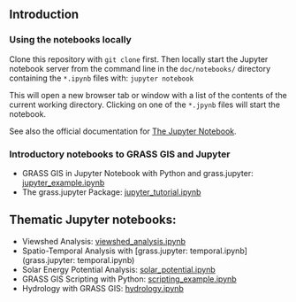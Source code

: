 ## Introduction

### Using the notebooks locally

Clone this repository with `git clone` first. Then locally start the Jupyter notebook
server from the command line in the `doc/notebooks/` directory containing the `*.ipynb` files with:
`jupyter notebook`

This will open a new browser tab or window with a list of the contents of the current
working directory. Clicking on one of the `*.jpynb` files will start the notebook.

See also the official documentation for [The Jupyter Notebook](https://jupyter-notebook.readthedocs.io/en/latest/).

### Introductory notebooks to GRASS GIS and Jupyter

   - GRASS GIS in Jupyter Notebook with Python and grass.jupyter: [jupyter_example.ipynb](jupyter_example.ipynb)
   - The grass.jupyter Package: [jupyter_tutorial.ipynb](jupyter_tutorial.ipynb)

## Thematic Jupyter notebooks:

   - Viewshed Analysis: [viewshed_analysis.ipynb](viewshed_analysis.ipynb)
   - Spatio-Temporal Analysis with [grass.jupyter: temporal.ipynb](grass.jupyter: temporal.ipynb)
   - Solar Energy Potential Analysis: [solar_potential.ipynb](solar_potential.ipynb)
   - GRASS GIS Scripting with Python: [scripting_example.ipynb](scripting_example.ipynb)
   - Hydrology with GRASS GIS: [hydrology.ipynb](hydrology.ipynb)

